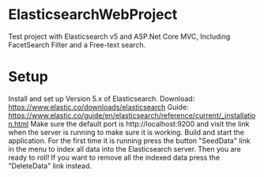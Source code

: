 # ElasticsearchWebProject

Test project with Elasticsearch v5 and ASP.Net Core MVC, Including FacetSearch Filter and a Free-text search.

# Setup
Install and set up Version 5.x of Elasticsearch.
Download: https://www.elastic.co/downloads/elasticsearch 
Guide: https://www.elastic.co/guide/en/elasticsearch/reference/current/_installation.html 
Make sure the default port is http://localhost:9200 and visit the link when the server is running to make sure it is working.
Build and start the application.
For the first time it is running press the button "SeedData" link in the menu to index all data into the Elasticsearch server.
Then you are ready to roll!
If you want to remove all the indexed data press the "DeleteData" link instead.
